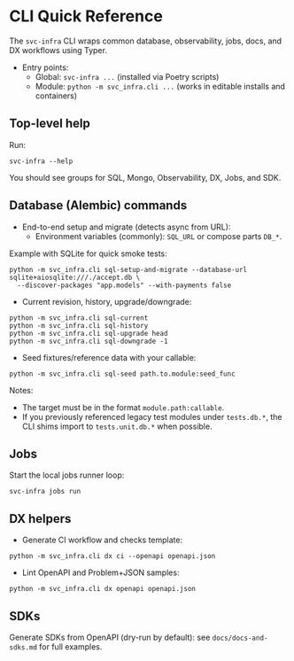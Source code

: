 # CLI Quick Reference

The `svc-infra` CLI wraps common database, observability, jobs, docs, and DX workflows using Typer.

- Entry points:
  - Global: `svc-infra ...` (installed via Poetry scripts)
  - Module: `python -m svc_infra.cli ...` (works in editable installs and containers)

## Top-level help

Run:

```
svc-infra --help
```

You should see groups for SQL, Mongo, Observability, DX, Jobs, and SDK.

## Database (Alembic) commands

- End-to-end setup and migrate (detects async from URL):
  - Environment variables (commonly): `SQL_URL` or compose parts `DB_*`.

Example with SQLite for quick smoke tests:

```
python -m svc_infra.cli sql-setup-and-migrate --database-url sqlite+aiosqlite:///./accept.db \
  --discover-packages "app.models" --with-payments false
```

- Current revision, history, upgrade/downgrade:

```
python -m svc_infra.cli sql-current
python -m svc_infra.cli sql-history
python -m svc_infra.cli sql-upgrade head
python -m svc_infra.cli sql-downgrade -1
```

- Seed fixtures/reference data with your callable:

```
python -m svc_infra.cli sql-seed path.to.module:seed_func
```

Notes:
- The target must be in the format `module.path:callable`.
- If you previously referenced legacy test modules under `tests.db.*`, the CLI shims import to `tests.unit.db.*` when possible.

## Jobs

Start the local jobs runner loop:

```
svc-infra jobs run
```

## DX helpers

- Generate CI workflow and checks template:

```
python -m svc_infra.cli dx ci --openapi openapi.json
```

- Lint OpenAPI and Problem+JSON samples:

```
python -m svc_infra.cli dx openapi openapi.json
```

## SDKs

Generate SDKs from OpenAPI (dry-run by default): see `docs/docs-and-sdks.md` for full examples.
